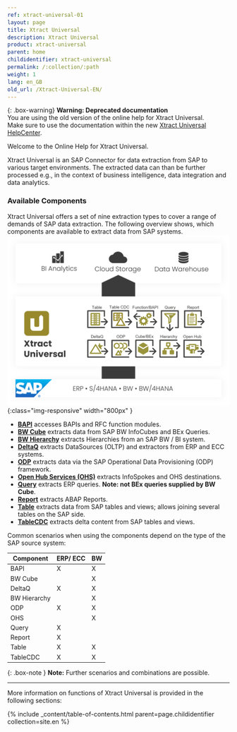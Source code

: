 ```yaml
---
ref: xtract-universal-01
layout: page
title: Xtract Universal
description: Xtract Universal
product: xtract-universal
parent: home
childidentifier: xtract-universal
permalink: /:collection/:path
weight: 1
lang: en_GB
old_url: /Xtract-Universal-EN/
---
```


{: .box-warning}
**Warning: Deprecated documentation** <br>
You are using the old version of the online help for Xtract Universal.<br>
Make sure to use the documentation within the new [Xtract Universal HelpCenter](https://helpcenter.theobald-software.com/xtract-universal/documentation/introduction/).


Welcome to the Online Help for Xtract Universal. 

Xtract Universal is an SAP Connector for data extraction from SAP to various target environments. The extracted data can than be further processed  e.g., 
in the context of business intelligence, data integration and data analytics.

### Available Components
<!--- Tabelle notwendig? Nicht vollständig nicht 100%ig korrekt. Pre-Sales fragen. Unterteilung in BW und ERP sinnvoll für den Kunden?--->
Xtract Universal offers a set of nine extraction types to cover a range of demands of SAP data extraction.
The following overview shows, which components are available to extract data from SAP systems. 
![XU-Components](/img/content/xu/xu_components.png){:class="img-responsive" width="800px" }

<!-- Auflistung der Komponenten mit der kurzen Beschreibung und dem Link zu den Inhalten-->

<!--- KE: wir könnten allerdings das so beschreiben, dass die als Orientierungshilfe gilt und auch andere Szenarien technisch möglich sind--->

- [**BAPI**](./bapis-and-function-modules) accesses BAPIs and RFC function modules.
- [**BW Cube**](./bw-infocubes-and-bex-queries) extracts data from SAP BW InfoCubes and BEx Queries.
- [**BW Hierarchy**](./bw-hierarchies) extracts Hierarchies from an SAP BW / BI system.
- [**DeltaQ**](./datasource-deltaq) extracts DataSources (OLTP) and extractors from ERP and ECC systems.
- [**ODP**](./odp) extracts data via the SAP Operational Data Provisioning (ODP) framework.
- [**Open Hub Services (OHS)**](./bw-open-hub-services) extracts InfoSpokes and OHS destinations. <!--Frage: kann man destinations extrahieren?-->
- [**Query**](./sap-queries) extracts ERP queries. **Note: not BEx queries supplied by BW Cube**.
- [**Report**](./abap-reports) extracts ABAP Reports.
- [**Table**](./table) extracts data from SAP tables and views; allows joining several tables on the SAP side.
- [**TableCDC**](./table-cdc) extracts delta content from SAP tables and views.

Common scenarios when using the components depend on the type of the SAP source system:

| Component   | ERP/ ECC | BW |
|-------------|-----|----|
| BAPI        | X   | X  |
| BW Cube     |     | X  |
| DeltaQ      | X   | X  |
| BW Hierarchy   |     | X  |
| ODP         | X   | X |
| OHS         |     | X  |
| Query       | X   |    |
| Report | X   |    |
| Table       | X   | X  |
| TableCDC       | X   | X  |

{: .box-note }
**Note:** Further scenarios and combinations are possible.

*****

More information on functions of Xtract Universal is provided in the following sections:

{% include _content/table-of-contents.html parent=page.childidentifier collection=site.en %}
